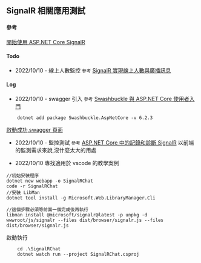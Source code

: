 SignalR 相關應用測試
-------------------
#### 參考
[開始使用 ASP.NET Core SignalR](https://learn.microsoft.com/en-us/aspnet/core/tutorials/signalr?view=aspnetcore-6.0&tabs=visual-studio-code)

#### Todo
* 2022/10/10 - 線上人數監控
`參考`
[SignalR 實現線上人數與廣播訊息](https://dotblogs.com.tw/acelee/2017/02/14/153503)


#### Log
* 2022/10/10 - swagger 引入
`參考`
[Swashbuckle 與 ASP.NET Core 使用者入門](https://learn.microsoft.com/zh-tw/aspnet/core/tutorials/getting-started-with-swashbuckle?view=aspnetcore-6.0&tabs=visual-studio-code)
```
	dotnet add package Swashbuckle.AspNetCore -v 6.2.3
```
[啟動成功,swagger 頁面](https://localhost:7165/index.html)
* 2022/10/10 - 監控測試
`參考`
[ASP.NET Core 中的記錄和診斷 SignalR](https://learn.microsoft.com/zh-tw/aspnet/core/signalr/diagnostics?view=aspnetcore-6.0)
以前端的監測需求來說,沒什麼太大的用處

* 2022/10/10 
專找適用於 vscode 的教學案例
```
//初始安裝程序
dotnet new webapp -o SignalRChat
code -r SignalRChat
//安裝 LibMan
dotnet tool install -g Microsoft.Web.LibraryManager.Cli

//這個步驟必須等前面一個完成後再執行
libman install @microsoft/signalr@latest -p unpkg -d wwwroot/js/signalr --files dist/browser/signalr.js --files dist/browser/signalr.js
```
啟動執行
```
	cd .\SignalRChat 
	dotnet watch run --project SignalRChat.csproj
```